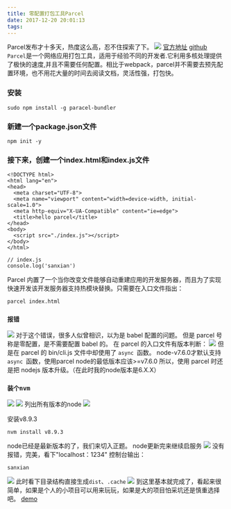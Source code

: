 ```yaml
---
title: 零配置打包工具Parcel
date: 2017-12-20 20:01:13
tags:
---
```

Parcel发布才十多天，热度这么高，忍不住探索了下。
![](https://rachel-blog.oss-cn-beijing.aliyuncs.com/2018-2/parcel-star.png)
[官方地址](https://parceljs.org/getting_started.html)
[github](https://github.com/parcel-bundler/parcel)
	   `Parcel`是一个网络应用打包工具，适用于经验不同的开发者.它利用多核处理提供了极快的速度,并且不需要任何配置。相比于webpack，parcel并不需要去预先配置环境，也不用花大量的时间去阅读文档，灵活性强，打包快。
	   
### 安装

```
sudo npm install -g paracel-bundler
```

### 新建一个package.json文件

```
npm init -y
```

### 接下来，创建一个index.html和index.js文件

```
<!DOCTYPE html>
<html lang="en">
<head>
  <meta charset="UTF-8">
  <meta name="viewport" content="width=device-width, initial-scale=1.0">
  <meta http-equiv="X-UA-Compatible" content="ie=edge">
  <title>hello parcel</title>
</head>
<body>
  <script src="./index.js"></script>
</body>
</html>
```
```
// index.js
console.log('sanxian')
```
Parcel 内置了一个当你改变文件能够自动重建应用的开发服务器，而且为了实现快速开发该开发服务器支持热模块替换。只需要在入口文件指出：
```
parcel index.html
```

### `报错`

![](https://rachel-blog.oss-cn-beijing.aliyuncs.com/2018-2/parcel-err.png)
对于这个错误，很多人似曾相识，以为是 babel 配置的问题。
但是 parcel 号称是零配置，是不需要配置 babel 的。
在 parcel 的入口文件有版本判断：
![](https://rachel-blog.oss-cn-beijing.aliyuncs.com/2018-2/parcel-babel.png)
但是在 parcel 的 bin/cli.js 文件中却使用了 `async `函数。
node-v7.6.0才默认支持`async `函数，使用parcel node的最低版本应该>=v7.6.0
所以，使用 parcel 时还是把 nodejs 版本升级。（在此时我的node版本是6.X.X）

### `装个nvm`

![](https://rachel-blog.oss-cn-beijing.aliyuncs.com/2018-2/install-nvm.png)
![](https://rachel-blog.oss-cn-beijing.aliyuncs.com/2018-2/install-nvm2.jpeg)
列出所有版本的node
![](https://rachel-blog.oss-cn-beijing.aliyuncs.com/2018-2/all-node.png)

安装v8.9.3
```
nvm install v8.9.3
```
node已经是最新版本的了，我们来切入正题。
node更新完来继续启服务
![](https://rachel-blog.oss-cn-beijing.aliyuncs.com/2018-2/parcel-index.png)
没有报错，完美，看下"localhost：1234"
控制台输出：
```
sanxian
```
![](https://rachel-blog.oss-cn-beijing.aliyuncs.com/2018-2/parcel-js.png)
此时看下目录结构直接生成`dist`、`.cache`
![](https://rachel-blog.oss-cn-beijing.aliyuncs.com/2018-2/schel.png)
到这里基本就完成了，看起来很简单，如果是个人的小项目可以用来玩玩，如果是大的项目怕采坑还是慎重选择吧。
[demo](https://github.com/chuo0817/parcel-test)